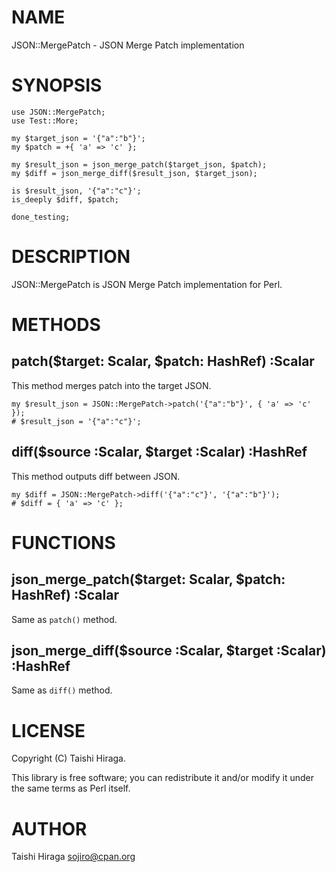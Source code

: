 # NAME

JSON::MergePatch - JSON Merge Patch implementation

# SYNOPSIS

    use JSON::MergePatch;
    use Test::More;

    my $target_json = '{"a":"b"}';
    my $patch = +{ 'a' => 'c' };

    my $result_json = json_merge_patch($target_json, $patch);
    my $diff = json_merge_diff($result_json, $target_json);

    is $result_json, '{"a":"c"}';
    is_deeply $diff, $patch;

    done_testing;

# DESCRIPTION

JSON::MergePatch is JSON Merge Patch implementation for Perl.

# METHODS

## patch($target: Scalar, $patch: HashRef) :Scalar

This method merges patch into the target JSON.

    my $result_json = JSON::MergePatch->patch('{"a":"b"}', { 'a' => 'c' });
    # $result_json = '{"a":"c"}';

## diff($source :Scalar, $target :Scalar) :HashRef

This method outputs diff between JSON.

    my $diff = JSON::MergePatch->diff('{"a":"c"}', '{"a":"b"}');
    # $diff = { 'a' => 'c' };

# FUNCTIONS

## json\_merge\_patch($target: Scalar, $patch: HashRef) :Scalar

Same as `patch()` method.

## json\_merge\_diff($source :Scalar, $target :Scalar) :HashRef

Same as `diff()` method.

# LICENSE

Copyright (C) Taishi Hiraga.

This library is free software; you can redistribute it and/or modify
it under the same terms as Perl itself.

# AUTHOR

Taishi Hiraga <sojiro@cpan.org>
